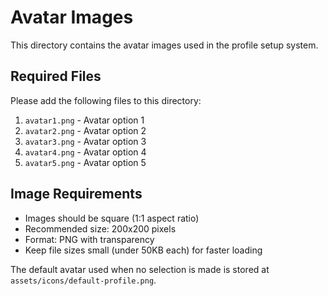 # Avatar Images

This directory contains the avatar images used in the profile setup system.

## Required Files

Please add the following files to this directory:

1. `avatar1.png` - Avatar option 1
2. `avatar2.png` - Avatar option 2
3. `avatar3.png` - Avatar option 3
4. `avatar4.png` - Avatar option 4
5. `avatar5.png` - Avatar option 5

## Image Requirements

- Images should be square (1:1 aspect ratio)
- Recommended size: 200x200 pixels
- Format: PNG with transparency
- Keep file sizes small (under 50KB each) for faster loading

The default avatar used when no selection is made is stored at `assets/icons/default-profile.png`.

